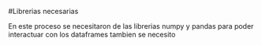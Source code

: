 #Librerias necesarias

En este proceso se necesitaron de las librerias numpy y pandas para poder interactuar con los dataframes
tambien se necesito 
